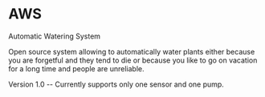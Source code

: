 # AWS
Automatic Watering System

Open source system allowing to automatically water plants either because you are forgetful and they tend to die or because you like to go on vacation for a long time and people are unreliable. 

Version 1.0 -- Currently supports only one sensor and one pump.
